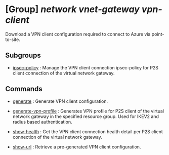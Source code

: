 # [Group] _network vnet-gateway vpn-client_

Download a VPN client configuration required to connect to Azure via point-to-site.

## Subgroups

- [ipsec-policy](/Commands/network/vnet-gateway/vpn-client/ipsec-policy/readme.md)
: Manage the VPN client connection ipsec-policy for P2S client connection of the virtual network gateway.

## Commands

- [generate](/Commands/network/vnet-gateway/vpn-client/_generate.md)
: Generate VPN client configuration.

- [generate-vpn-profile](/Commands/network/vnet-gateway/vpn-client/_generate-vpn-profile.md)
: Generates VPN profile for P2S client of the virtual network gateway in the specified resource group. Used for IKEV2 and radius based authentication.

- [show-health](/Commands/network/vnet-gateway/vpn-client/_show-health.md)
: Get the VPN client connection health detail per P2S client connection of the virtual network gateway.

- [show-url](/Commands/network/vnet-gateway/vpn-client/_show-url.md)
: Retrieve a pre-generated VPN client configuration.
